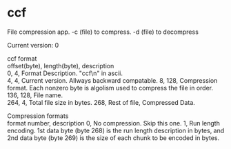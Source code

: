 # ccf
File compression app. -c (file) to compress. -d (file) to decompress  
  
Current version: 0
  
ccf format  
offset(byte), length(byte), description  
0, 4, Format Description. "ccf\n" in ascii.  
4, 4, Current version. Allways backward compatable. 
8, 128, Compression format. Each nonzero byte is algolism used to compress the file in order.  
136, 128, File name.  
264, 4, Total file size in bytes.
268, Rest of file, Compressed Data.  
  
Compression formats  
format number, description
0, No compression. Skip this one.
1, Run length encoding. 1st data byte (byte 268) is the run length description in bytes, and 2nd data byte (byte 269) is the size of each chunk to be encoded  in bytes.  